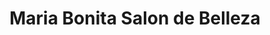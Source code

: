 ---
title: "Maria Bonita Salon de Belleza"
url: /burien/maria-bonita-salon-de-belleza/
shop: Kosmetik
---